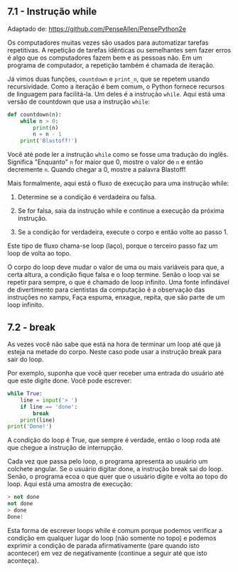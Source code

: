 ## 7.1 - Instrução while
Adaptado de: https://github.com/PenseAllen/PensePython2e

Os computadores muitas vezes são usados para automatizar tarefas repetitivas. A repetição de tarefas idênticas ou semelhantes sem fazer erros é algo que os computadores fazem bem e as pessoas não. Em um programa de computador, a repetição também é chamada de iteração.

Já vimos duas funções, `countdown` e `print_n`, que se repetem usando recursividade. Como a iteração é bem comum, o Python fornece recursos de linguagem para facilitá-la. Um deles é a instrução `while`. Aqui está uma versão de countdown que usa a instrução `while`:

```python
def countdown(n):
    while n > 0:
        print(n)
        n = n - 1
    print('Blastoff!')
```

Você até pode ler a instrução `while` como se fosse uma tradução do inglês. Significa "Enquanto" `n` for maior que 0, mostre o valor de `n` e então decremente `n`. Quando chegar a 0, mostre a palavra Blastoff!

Mais formalmente, aqui está o fluxo de execução para uma instrução while:

1. Determine se a condição é verdadeira ou falsa.

2. Se for falsa, saia da instrução while e continue a execução da próxima instrução.

3. Se a condição for verdadeira, execute o corpo e então volte ao passo 1.

Este tipo de fluxo chama-se loop (laço), porque o terceiro passo faz um loop de volta ao topo.

O corpo do loop deve mudar o valor de uma ou mais variáveis para que, a certa altura, a condição fique falsa e o loop termine. Senão o loop vai se repetir para sempre, o que é chamado de loop infinito. Uma fonte infindável de divertimento para cientistas da computação é a observação das instruções no xampu, Faça espuma, enxague, repita, que são parte de um loop infinito.


## 7.2 - break

As vezes você não sabe que está na hora de terminar um loop até que já esteja na metade do corpo. Neste caso pode usar a instrução break para sair do loop.

Por exemplo, suponha que você quer receber uma entrada do usuário até que este digite done. Você pode escrever:

```python
while True:
    line = input('> ')
    if line == 'done':
        break
    print(line)
print('Done!')
```

A condição do loop é True, que sempre é verdade, então o loop roda até que chegue a instrução de interrupção.

Cada vez que passa pelo loop, o programa apresenta ao usuário um colchete angular. Se o usuário digitar done, a instrução break sai do loop. Senão, o programa ecoa o que quer que o usuário digite e volta ao topo do loop. Aqui está uma amostra de execução:

```python
> not done
not done
> done
Done!
```

Esta forma de escrever loops while é comum porque podemos verificar a condição em qualquer lugar do loop (não somente no topo) e podemos exprimir a condição de parada afirmativamente (pare quando isto acontecer) em vez de negativamente (continue a seguir até que isto aconteça).
